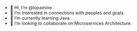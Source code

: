 - 👋 Hi, I’m @lopamine
- 👀 I’m interested in connections with peoples and goals.
- 🌱 I’m currently learning Java
- 💞️ I’m looking to collaborate on Microservices Architecture.

<!---
lopamine/lopamine is a ✨ special ✨ repository because its `README.md` (this file) appears on your GitHub profile.
You can click the Preview link to take a look at your changes.
--->
